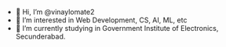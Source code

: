 - 👋 Hi, I’m @vinaylomate2
- 👀 I’m interested in Web Development, CS, AI, ML, etc
- 🌱 I’m currently studying in Government Institute of Electronics, Secunderabad.
<!---
vinaylomate2/vinaylomate2 is a ✨ special ✨ repository because its `README.md` (this file) appears on your GitHub profile.
You can click the Preview link to take a look at your changes.
--->
